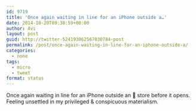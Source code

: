 ```yaml
---
id: 9719
title: 'Once again waiting in line for an iPhone outside a…'
date: 2014-10-20T09:38:59+00:00
author: Avi
layout: post
guid: http://twitter-524193062567030784-post
permalink: /post/once-again-waiting-in-line-for-an-iphone-outside-a/
categories:
  - none
tags:
  - micro
  - tweet
format: status
---
```

Once again waiting in line for an iPhone outside an  store before it opens. Feeling unsettled in my privileged & conspicuous materialism.